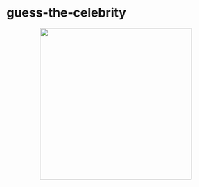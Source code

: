 # guess-the-celebrity

<div align = "center">
  <img src="https://user-images.githubusercontent.com/15948425/32195782-8fd87d96-bda5-11e7-9a96-ad15d4a52ffe.png" width="350"/>
</div>

